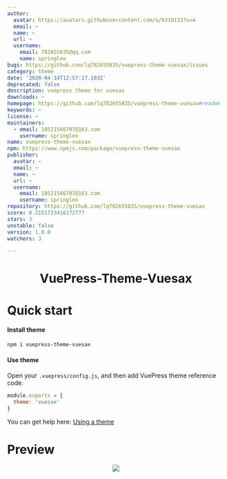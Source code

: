 ```yaml
---
author:
  avatar: https://avatars.githubusercontent.com/u/6310131?v=4
  email: ~
  name: ~
  url: ~
  username:
    email: 782655835@qq.com
    name: springleo
bugs: https://github.com/lq782655835/vuepress-theme-vuesax/issues
category: theme
date: '2020-04-14T12:57:17.103Z'
deprecated: false
description: vuepress theme for vuesax
downloads: ~
homepage: https://github.com/lq782655835/vuepress-theme-vuesax#readme
keywords: ~
license: ~
maintainers:
  - email: 18521566707@163.com
    username: springleo
name: vuepress-theme-vuesax
npm: https://www.npmjs.com/package/vuepress-theme-vuesax
publisher:
  avatar: ~
  email: ~
  name: ~
  url: ~
  username:
    email: 18521566707@163.com
    username: springleo
repository: https://github.com/lq782655835/vuepress-theme-vuesax
score: 0.2151723416172777
stars: 3
unstable: false
version: 1.0.0
watchers: 3

---
```



<h1 align="center">VuePress-Theme-Vuesax</h1>

# Quick start

#### Install theme

```sh
npm i vuepress-theme-vuesax
```

#### Use theme

Open your `.vuepress/config.js`, and then add VuePress theme reference code:
```js
module.exports = {
  theme: 'vuesax'
}
```
You can get help here: [Using a theme](https://vuepress.vuejs.org/theme/using-a-theme.html#theme-shorthand)

# Preview

<p align="center"><img src="https://user-images.githubusercontent.com/6310131/79226928-c513fa80-7e91-11ea-82c6-503920266ea9.png"/></p>